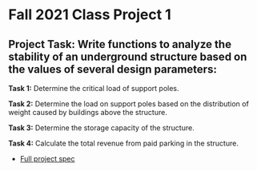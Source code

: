 # Fall 2021 Class Project 1

## Project Task: Write functions to analyze the stability of an underground structure based on the values of several design parameters:
**Task 1:** Determine the critical load of support poles.

**Task 2:** Determine the load on support poles based on the distribution of weight caused by buildings above the structure.

**Task 3:** Determine the storage capacity of the structure.

**Task 4:** Calculate the total revenue from paid parking in the structure.

- [Full project spec](https://github.com/Sujoy-Barua/fall21p1/blob/main/Project%201%20Overview.pptx.pdf)
